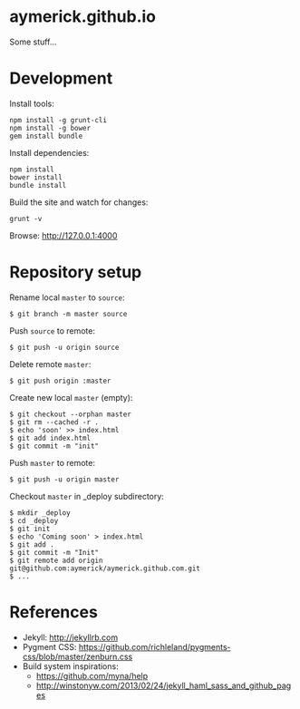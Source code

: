 aymerick.github.io
==================

Some stuff...

Development
===========

Install tools:

    npm install -g grunt-cli
    npm install -g bower
    gem install bundle

Install dependencies:

    npm install
    bower install
    bundle install

Build the site and watch for changes:

    grunt -v

Browse: http://127.0.0.1:4000

Repository setup
================

Rename local `master` to `source`:

    $ git branch -m master source

Push `source` to remote:

    $ git push -u origin source

Delete remote `master`:

    $ git push origin :master

Create new local `master` (empty):

    $ git checkout --orphan master
    $ git rm --cached -r .
    $ echo 'soon' >> index.html
    $ git add index.html
    $ git commit -m "init"

Push `master` to remote:

    $ git push -u origin master

Checkout `master` in _deploy subdirectory:

    $ mkdir _deploy
    $ cd _deploy
    $ git init
    $ echo 'Coming soon' > index.html
    $ git add .
    $ git commit -m "Init"
    $ git remote add origin git@github.com:aymerick/aymerick.github.com.git
    $ ...

References
==========

- Jekyll: <http://jekyllrb.com>
- Pygment CSS: <https://github.com/richleland/pygments-css/blob/master/zenburn.css>
- Build system inspirations:
  - <https://github.com/myna/help>
  - <http://winstonyw.com/2013/02/24/jekyll_haml_sass_and_github_pages>
